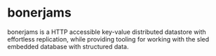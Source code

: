 # bonerjams


bonerjams is a HTTP accessible key-value distributed datastore with effortless replication, while providing tooling for working with the sled embedded database with structured data.

